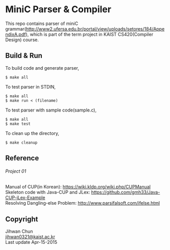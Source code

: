 MiniC Parser & Compiler
=====================

This repo contains parser of miniC grammar(http://www2.ufersa.edu.br/portal/view/uploads/setores/184/AppendixA.pdf), which is part of the term project in KAIST CS420(Compiler Design) course.

Build & Run
-------

To build code and generate parser,
```
$ make all
```

To test parser in STDIN,
```
$ make all
$ make run < (filename)
```

To test parser with sample code(sample.c),
```
$ make all
$ make test
```

To clean up the directory,
```
$ make cleanup
```

Reference
-------
###### Project 01
Manual of CUP(in Korean): https://wiki.kldp.org/wiki.php/CUPManual  
Skeleton code with Java-CUP and JLex: https://github.com/gmh33/Java-CUP-jLex-Example  
Resolving Dangling-else Problem: http://www.parsifalsoft.com/ifelse.html  

Copyright
-------
Jihwan Chun  
<jihwan0321@kaist.ac.kr>  
Last update Apr-15-2015  
